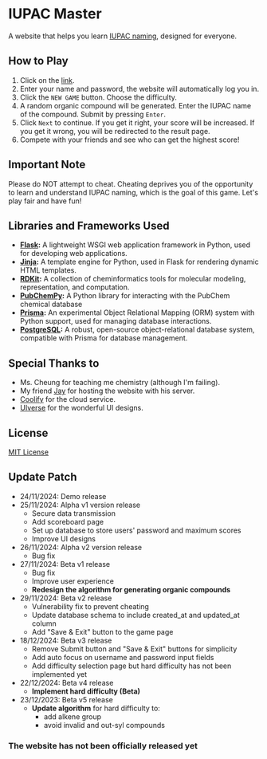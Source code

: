 # IUPAC Master

A website that helps you learn [IUPAC naming](https://en.wikipedia.org/wiki/IUPAC_nomenclature_of_organic_chemistry), designed for everyone.

## How to Play
1. Click on the [link](https://iupac-master.xagentx.link).
2. Enter your name and password, the website will automatically log you in.
3. Click the `NEW GAME` button. Choose the difficulty.
4. A random organic compound will be generated. Enter the IUPAC name of the compound. Submit by pressing `Enter`.
5. Click `Next` to continue. If you get it right, your score will be increased. If you get it wrong, you will be redirected to the result page.
6. Compete with your friends and see who can get the highest score!

## Important Note
Please do NOT attempt to cheat. Cheating deprives you of the opportunity to learn and understand IUPAC naming, which is the goal of this game. Let's play fair and have fun!

## Libraries and Frameworks Used
- **[Flask](https://flask.palletsprojects.com/):** A lightweight WSGI web application framework in Python, used for developing web applications.
- **[Jinja](https://jinja.palletsprojects.com/):** A template engine for Python, used in Flask for rendering dynamic HTML templates.
- **[RDKit](https://www.rdkit.org/):** A collection of cheminformatics tools for molecular modeling, representation, and computation.
- **[PubChemPy](https://pubchempy.readthedocs.io/en/latest/):** A Python library for interacting with the PubChem chemical database
- **[Prisma](https://www.prisma.io/):** An experimental Object Relational Mapping (ORM) system with Python support, used for managing database interactions.
- **[PostgreSQL](https://www.postgresql.org/):** A robust, open-source object-relational database system, compatible with Prisma for database management.

## Special Thanks to
- Ms. Cheung for teaching me chemistry (although I'm failing).
- My friend [Jay](https://github.com/Agent-01) for hosting the website with his server.
- [Coolify](https://coolify.io/) for the cloud service.
- [UIverse](https://uiverse.io/) for the wonderful UI designs.

## License
[MIT License](https://en.wikipedia.org/wiki/MIT_License)

## Update Patch
- 24/11/2024: Demo release
- 25/11/2024: Alpha v1 version release
    - Secure data transmission
    - Add scoreboard page
    - Set up database to store users' password and maximum scores
    - Improve UI designs
- 26/11/2024: Alpha v2 version release
    - Bug fix
- 27/11/2024: Beta v1 release
    - Bug fix
    - Improve user experience
    - **Redesign the algorithm for generating organic compounds**
- 29/11/2024: Beta v2 release
    - Vulnerability fix to prevent cheating
    - Update database schema to include created_at and updated_at column
    - Add "Save & Exit" button to the game page
- 18/12/2024: Beta v3 release
    - Remove Submit button and "Save & Exit" buttons for simplicity
    - Add auto focus on username and password input fields
    - Add difficulty selection page but hard difficulty has not been implemented yet 
- 22/12/2024: Beta v4 release
    - **Implement hard difficulty (Beta)**
- 23/12/2023: Beta v5 release
    - **Update algorithm** for hard difficulty to:
        - add alkene group
        - avoid invalid and out-syl compounds

### The website has not been officially released yet